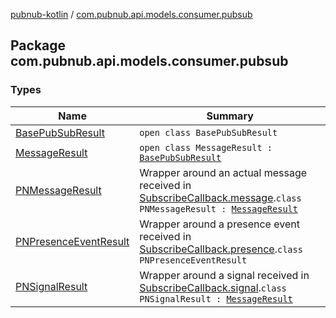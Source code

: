 [pubnub-kotlin](../index.md) / [com.pubnub.api.models.consumer.pubsub](./index.md)

## Package com.pubnub.api.models.consumer.pubsub

### Types

| Name | Summary |
|---|---|
| [BasePubSubResult](-base-pub-sub-result/index.md) | `open class BasePubSubResult` |
| [MessageResult](-message-result/index.md) | `open class MessageResult : `[`BasePubSubResult`](-base-pub-sub-result/index.md) |
| [PNMessageResult](-p-n-message-result.md) | Wrapper around an actual message received in [SubscribeCallback.message](../com.pubnub.api.callbacks/-subscribe-callback/message.md).`class PNMessageResult : `[`MessageResult`](-message-result/index.md) |
| [PNPresenceEventResult](-p-n-presence-event-result/index.md) | Wrapper around a presence event received in [SubscribeCallback.presence](../com.pubnub.api.callbacks/-subscribe-callback/presence.md).`class PNPresenceEventResult` |
| [PNSignalResult](-p-n-signal-result/index.md) | Wrapper around a signal received in [SubscribeCallback.signal](../com.pubnub.api.callbacks/-subscribe-callback/signal.md).`class PNSignalResult : `[`MessageResult`](-message-result/index.md) |
